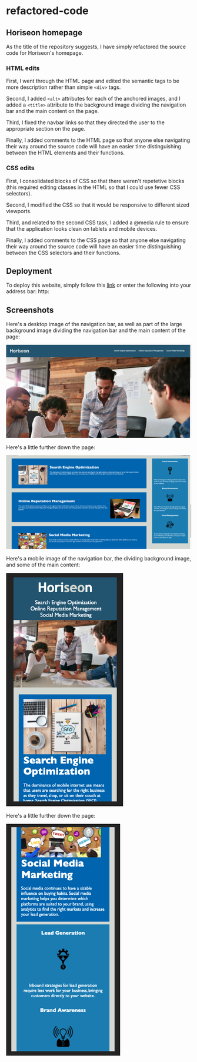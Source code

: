 # refactored-code

## Horiseon homepage

As the title of the repository suggests, I have simply refactored the source code for Horiseon's homepage.

### HTML edits
First, I went through the HTML page and edited the semantic tags to be more description rather than simple `<div>` tags. 

Second, I added `<alt>` attributes for each of the anchored images, and I added a `<title>` attribute to the background image dividing the navigation bar and the main content on the page. 

Third, I fixed the navbar links so that they directed the user to the appropriate section on the page. 

Finally, I added comments to the HTML page so that anyone else navigating their way around the source code will have an easier time distinguishing between the HTML elements and their functions. 

### CSS edits
First, I consolidated blocks of CSS so that there weren't repetetive blocks (this required editing classes in the HTML so that I could use fewer CSS selectors). 

Second, I modified the CSS so that it would be responsive to different sized viewports. 

Third, and related to the second CSS task, I added a @media rule to ensure that the application looks clean on tablets and mobile devices. 

Finally, I added comments to the CSS page so that anyone else navigating their way around the source code will have an easier time distinguishing between the CSS selectors and their functions. 

## Deployment
To deploy this website, simply follow this [link](http:) or enter the following into your address bar: http:

## Screenshots

Here's a desktop image of the navigation bar, as well as part of the large background image dividing the navigation bar and the main content of the page: 

![ss-desktop-top](assets/images/ss-desktop-top.png)

Here's a little further down the page:

![ss-desktop-main](assets/images/ss-desktop-main.png)

Here's a mobile image of the navigation bar, the dividing background image, and some of the main content: 

![ss-phone-top](assets/images/ss-phone-top.png)

Here's a little further down the page: 

![ss-phone-main](assets/images/ss-phone-main.png)

